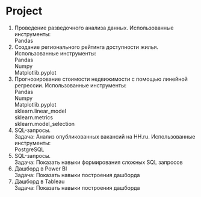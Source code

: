 # Project
1. Проведение разведочного анализа данных. Использованные инструменты:
   <br />Pandas<br />
3. Создание регионального рейтинга доступности жилья. Использованные инструменты:
   <br />Pandas
   <br />Numpy
   <br />Matplotlib.pyplot
4. Прогнозирование стоимости недвижимости с помощью линейной регрессии. Использованные инструменты:
   <br />Pandas
   <br />Numpy
   <br />Matplotlib.pyplot
  <br />sklearn.linear_model
   <br />sklearn.metrics
   <br />sklearn.model_selection
5. SQL-запросы.
   <br />Задача: Анализ опубликованных вакансий на HH.ru. Использованные инструменты:
   <br />PostgreSQL
6. SQL-запросы.
   <br />Задача: Показать навыки формирования сложных SQL запросов
7. Дашборд в Power BI
   <br />Задача: Показать навыки построения дашборда
8. Дашборд в Tableau
   <br />Задача: Показать навыки построения дашборда
